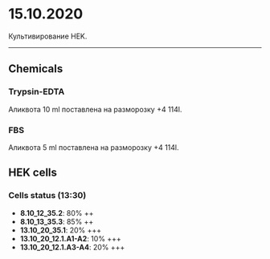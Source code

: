 15.10.2020
=========

Культивирование HEK.

---

## Chemicals
### Trypsin-EDTA
Аликвота 10 ml поставлена на разморозку +4 114l.

### FBS
Аликвота 5 ml поставлена на разморозку +4 114l.

## HEK cells
### Cells status (13:30)
- **8.10_12_35.2**: 80% ++
- **8.10_13_35.3**: 85% ++
- **13.10_20_35.1**: 20% +++
- **13.10_20_12.1.A1-A2**: 10% +++
- **13.10_20_12.1.A3-A4**: 20% +++